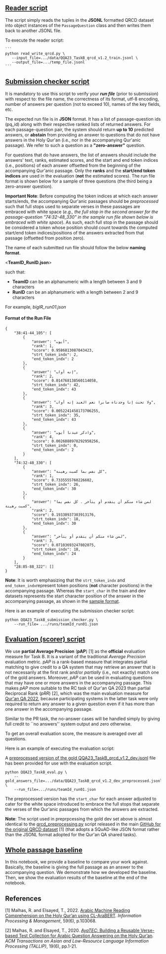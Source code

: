 ## [Reader script](https://gitlab.com/bigirqu/quran-qa-2023/-/blob/main/Task-B/code/read_write_qrcd.py)

The script simply reads the tuples in the **JSONL** formatted QRCD dataset into object instances of the `PassageQuestion` class and  then writes them back to another JSONL file.

To execute the reader script:

    ```
    python read_write_qrcd.py \
       --input_file=.../data/QQA23_TaskB_qrcd_v1.2_train.jsonl \
       --output_file=.../temp_file.jsonl
    ```

## [Submission checker script](https://gitlab.com/bigirqu/quran-qa-2023/-/blob/main/Task-B/code/QQA23_TaskB_submission_checker.py)

It is mandatory to use this script to verify your ***run file*** (prior to submission) with respect to: the file name, the correctness of its format, utf-8 encoding, number of answers per question (not to exceed 10), names of the key fields, etc.

The expected run file is in **JSON** format. It has a list of passage-question ids (pq_id) along with their respective ranked lists of returned answers. For each passage-question pair, the system should return **up to 10** predicted answers, or **abstain** from providing an answer to questions that do not have answers in the Holy Qur'an (i.e., nor in the accompanying Qur'anic passage). We refer to such a question as a **"zero-answer"** question.

For questions that do have answers, the list of answers should include the answers' text, ranks, estimated scores, and the start and end token indices (i.e., positions) of each answer offsetted from the beginning of the accompanying Qur'anic passage. Only the **ranks** and the **start/end token indices** are used in the evaluation (**not** the estimated scores). The run file format is shown below for a sample of three questions (the third being a zero-answer question).

**Important Note**: Before computing the token indices at which each answer starts/ends, the accompanying Qur'anic passages should be *preprocessed* such that full stops used to separate verses in these passages are embraced with white space (*e.g., the full stop in the second answer for the passage-question "74:32-48_330" in the sample run file shown below is embraced with white space*). As such, each full stop in the passage should be considered a token whose position should count towards the computed start/end token indices/positions of the answers extracted from that passage (offsetted from position zero).

The name of each submitted run file should follow the below **naming format**.

<**TeamID_RunID.json**>

such that:

* **TeamID** can be an alphanumeric with a length between 3 and 9 characters
* **RunID**  can be an alphanumeric with a length between 2 and 9 characters

For example, *bigIR_run01.json*

#### Format of the Run File

```
{
    "38:41-44_105": [
        {
            "answer": "أيوب",
            "rank": 1,
            "score": 0.9586813087043423,
            "strt_token_indx": 2,
            "end_token_indx": 2
        },
        {
            "answer": "إنه أواب",
            "rank": 2,
            "score": 0.014768138560114058,
            "strt_token_indx": 42,
            "end_token_indx": 43
        },
        {
            "answer": "ولا تحنث إنا وجدناه صابرا نعم العبد إنه أواب",
            "rank": 3,
            "score": 0.0052241458173706255,
            "strt_token_indx": 35,
            "end_token_indx": 43
        },
        {
            "answer": "واذكر عبدنا أيوب",
            "rank": 4,
            "score": 0.0026888978292958256,
            "strt_token_indx": 0,
            "end_token_indx": 2
        }
    ],
    "74:32-48_330": [
        {
            "answer": "كل نفس بما كسبت رهينة",
            "rank": 1,
            "score": 0.7335555760226602,
            "strt_token_indx": 26,
            "end_token_indx": 30
        },
        {
            "answer": "لمن شاء منكم أن يتقدم أو يتأخر . كل نفس بما كسبت رهينة",
            "rank": 2,
            "score": 0.19330937303913176,
            "strt_token_indx": 18,
            "end_token_indx": 30
        },
        {
            "answer": "لمن شاء منكم أن يتقدم أو يتأخر",
            "rank": 3,
            "score": 0.07103693247802075,
            "strt_token_indx": 18,
            "end_token_indx": 24
        }   
    ],
    "28:85-88_322": []  
}
```

**Note**: It is worth emphasizing that the `strt_token_indx` and `end_token_indx`represent token positions (**not** character positions) in the accompanying passage. Whereas the `start_char` in the train and dev datasets represents the start character position of the answer in the accompanying passage, as shown in the [sample format](https://gitlab.com/bigirqu/quran-qa-2023/-/blob/main/Task-B/data/README.md).

Here is an example of executing the submission checker script:

```
python QQA23_TaskB_submission_checker.py \
    --run_file= .../runs/teamId_run01.json
```

## [Evaluation (scorer) script](https://gitlab.com/bigirqu/quran-qa-2023/-/blob/main/Task-B/code/QQA23_TaskB_eval.py)

We use **partial Average Precision** (**pAP**) [1] as the **official** evaluation measure for Task B. It is a variant of the traditional *Average Precision* evaluation metric. *pAP* is a rank-based measure that integrates partial matching to give credit to a QA system that may retrieve an answer that is not necessarily at the first rank and/or *partially* (i.e., not exactly) match one of the gold answers. Moreover, *pAP* can be used in evaluating questions that may have one or more answers in the accompanying passage. This makes *pAP* more suitable to the RC task of Qur'an QA 2023 than partial Reciprocal Rank (*pRR*) [2], which was the main evaluation measure for [Qur&#39;an QA 2022](https://sites.google.com/view/quran-qa-2022/home?authuser=0), because participating systems in the latter task were only required to return any answer to a given question even if it has more than one answer in the accompanying passage.

Similar to the PR task, the no-answer cases will be handled simply by giving full credit to ``no answers'' system output and zero otherwise.

To get an overall evaluation score, the measure is averaged over all questions.

Here is an example of executing the evaluation script:

A [preprocessed version of the gold QQA23_TaskB_qrcd_v1.2_dev.jsonl](https://gitlab.com/bigirqu/quran-qa-2023/-/blob/main/Task-B/data/QQA23_TaskB_qrcd_v1.2_dev_preprocessed.jsonl) file has been provided for use with the evaluation script.

```
python QQA23_TaskB_eval.py \
    --gold_answers_file=.../data/QQA23_TaskB_qrcd_v1.2_dev_preprocessed.jsonl \
    --run_file=.../runs/teamId_run01.json
```

The preprocessed version has the `start_char` for each answer adjusted to cater for the white space introduced to embrace the full stops that separate the verses of the Qur'anic passages from which the answers are extracted.

**Note**: The script used in preprpcessing the gold dev set above is almost identical to the [qrcd_preprocessing.py](https://github.com/RanaMalhas/QRCD/blob/main/code/arabert/qrcd_preprocessing.py) script released in the main [GitHub for the original QRCD dataset](https://github.com/RanaMalhas/QRCD/tree/main) [1] (that adopts a SQuAD-like JSON format rather than the JSONL format adopted for the Qur'an QA shared tasks).

## [Whole passage baseline](https://gitlab.com/bigirqu/quran-qa-2023/-/blob/main/Task-B/code/whole_passage_baseline.ipynb)

In this notebook, we provide a baseline to compare your work against. Basically, the baseline is giving the full passage as an answer to the accompanying question. We demonstrate how we developed the baseline. Then, we show the evaluation results of the baseline at the end of the notebook.


## References

[1] Malhas, R. and Elsayed, T., 2022. [Arabic Machine Reading Comprehension on the Holy Qur’an using CL-AraBERT](https://www.sciencedirect.com/science/article/pii/S0306457322001704). *Information Processing & Management*, 59(6), p.103068.

[2] Malhas, R. and Elsayed, T., 2020. [*AyaTEC*: Building a Reusable Verse-based Test Collection for Arabic Question Answering on the Holy Qur’an](https://www.sciencedirect.com/science/article/pii/S0306457322001704). *ACM Transactions on Asian and Low-Resource Language Information Processing (TALLIP)*, 19(6), pp.1-21.
